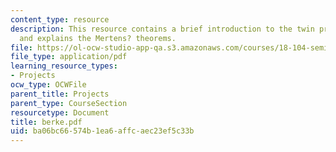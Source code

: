 ```yaml
---
content_type: resource
description: This resource contains a brief introduction to the twin prime conjecture,
  and explains the Mertens? theorems.
file: https://ol-ocw-studio-app-qa.s3.amazonaws.com/courses/18-104-seminar-in-analysis-applications-to-number-theory-fall-2006/ba06bc66574b1ea6affcaec23ef5c33b_berke.pdf
file_type: application/pdf
learning_resource_types:
- Projects
ocw_type: OCWFile
parent_title: Projects
parent_type: CourseSection
resourcetype: Document
title: berke.pdf
uid: ba06bc66-574b-1ea6-affc-aec23ef5c33b
---
```


